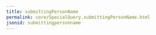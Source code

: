 ```yaml
---
title: submittingPersonName
permalink: core/SpecialQuery.submittingPersonName.html
jsonid: submittingpersonname
---
```

